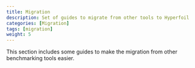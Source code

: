 ```yaml
---
title: Migration
description: Set of guides to migrate from other tools to Hyperfoil
categories: [Migration]
tags: [migration]
weight: 5
---
```


This section includes some guides to make the migration from other benchmarking tools easier.
